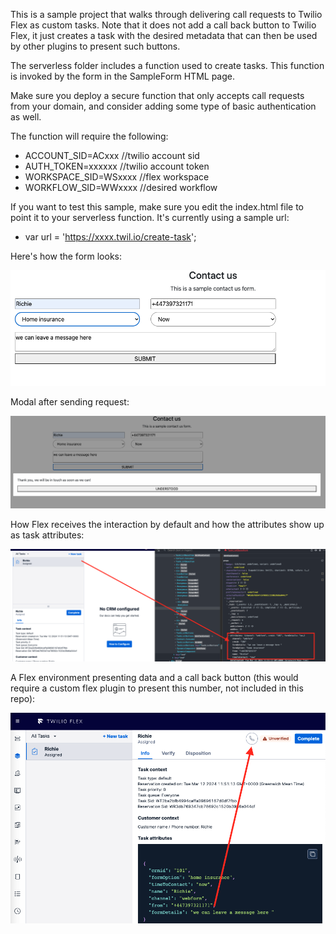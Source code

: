 This is a sample project that walks through delivering call requests to Twilio Flex as custom tasks. Note that it does not add a call back button to Twilio Flex, it just creates a task with the desired metadata that can then be used by other plugins to present such buttons.

The serverless folder includes a function used to create tasks. This function is invoked by the form in the SampleForm HTML page.

Make sure you deploy a secure function that only accepts call requests from your domain, and consider adding some type of basic authentication as well.

The function will require the following:

- ACCOUNT_SID=ACxxx    //twilio account sid
- AUTH_TOKEN=xxxxxx   //twilio account token
- WORKSPACE_SID=WSxxxx //flex workspace
- WORKFLOW_SID=WWxxxx //desired workflow

If you want to test this sample, make sure you edit the index.html file to point it to your serverless function. It's currently using a sample url: 
- var url = 'https://xxxx.twil.io/create-task';

Here's how the form looks:

![sample form](https://github.com/rbangueses/call-request-sample/blob/main/sample-form.png?raw=true)

Modal after sending request:

![sample modal](https://github.com/rbangueses/call-request-sample/blob/main/sample-modal.png?raw=true)

How Flex receives the interaction by default and how the attributes show up as task attributes:

![how it looks in flex ootb](https://github.com/rbangueses/call-request-sample/blob/main/ootb-flex-custom-task.png?raw=true)

A Flex environment presenting data and a call back button (this would require a custom flex plugin to present this number, not included in this repo):

![how it looks in custom flex](https://github.com/rbangueses/call-request-sample/blob/main/custom-flex-click%20to%20call.png?raw=true)